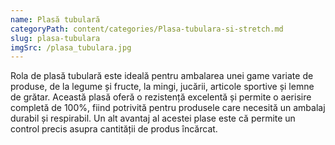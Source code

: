 ```yaml
---
name: Plasă tubulară
categoryPath: content/categories/Plasa-tubulara-si-stretch.md
slug: plasa-tubulara
imgSrc: /plasa_tubulara.jpg
---
```


Rola de plasă tubulară este ideală pentru ambalarea unei game variate de produse, de la legume și fructe, la mingi, jucării, articole sportive și lemne de grătar. Această plasă oferă o rezistență excelentă și permite o aerisire completă de 100%, fiind potrivită pentru produsele care necesită un ambalaj durabil și respirabil. Un alt avantaj al acestei plase este că permite un control precis asupra cantității de produs încărcat.
